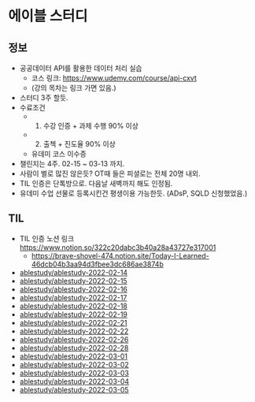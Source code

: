# 에이블 스터디 
## 정보
- 공공데이터 API를 활용한 데이터 처리 실습
	- 코스 링크: https://www.udemy.com/course/api-cxvt
	- (강의 목차는 링크 가면 있음.)
- 스터디 3주 할듯.
- 수료조건
	- 1) 수강 인증 + 과제 수행 90% 이상
	- 2) 출첵 + 진도율 90% 이상
	- 유데미 코스 이수증
- 챌린지는 4주. 02-15 ~ 03-13 까지. 
- 사람이 별로 많진 않은듯? OT때 들은 피셜로는 전체 20명 내외.
- TIL 인증은 단톡방으로. 다음날 새벽까지 해도 인정됨. 
- 유데미 수업 선물로 등록시킨건 평생이용 가능한듯. (ADsP, SQLD 신청했었음.)

## TIL
- TIL 인증 노션 링크 https://www.notion.so/322c20dabc3b40a28a43727e317001
	- https://brave-shovel-474.notion.site/Today-I-Learned-46dcb04b3aa94d3fbee3dc686ae3874b
- [ablestudy/ablestudy-2022-02-14](/ablestudy/ablestudy-2022-02-14.md)
- [ablestudy/ablestudy-2022-02-15](/ablestudy/ablestudy-2022-02-15.md)
- [ablestudy/ablestudy-2022-02-16](/ablestudy/ablestudy-2022-02-16.md)
- [ablestudy/ablestudy-2022-02-17](/ablestudy/ablestudy-2022-02-17.md)
- [ablestudy/ablestudy-2022-02-18](/ablestudy/ablestudy-2022-02-18.md)
- [ablestudy/ablestudy-2022-02-19](/ablestudy/ablestudy-2022-02-19.md)
- [ablestudy/ablestudy-2022-02-21](/ablestudy/ablestudy-2022-02-21.md)
- [ablestudy/ablestudy-2022-02-22](/ablestudy/ablestudy-2022-02-22.md)
- [ablestudy/ablestudy-2022-02-26](/ablestudy/ablestudy-2022-02-26.md)
- [ablestudy/ablestudy-2022-02-28](/ablestudy/ablestudy-2022-02-28.md)
- [ablestudy/ablestudy-2022-03-01](/ablestudy/ablestudy-2022-03-01.md)
- [ablestudy/ablestudy-2022-03-02](/ablestudy/ablestudy-2022-03-02.md)
- [ablestudy/ablestudy-2022-03-03](/ablestudy/ablestudy-2022-03-03.md)
- [ablestudy/ablestudy-2022-03-04](/ablestudy/ablestudy-2022-03-04.md)
- [ablestudy/ablestudy-2022-03-05](/ablestudy/ablestudy-2022-03-05.md)
